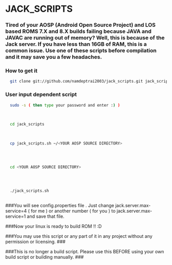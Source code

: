 # JACK_SCRIPTS

### Tired of your AOSP (Android Open Source Project) and LOS based ROMS 7.X and 8.X builds failing because JAVA and JAVAC are running out of memory? Well, this is because of the Jack server. If you have less than 16GB of RAM, this is a common issue. Use one of these scripts before compilation and it may save you a few headaches. ###

### How to get it ###
```bash
  git clone git://github.com/namdeptrai2003/jack_scripts.git jack_scripts
```

### User input dependent script ###
```bash
  sudo -s ( then type your password and enter :) )
  
  
  
  cd jack_scripts
  
  
  
  cp jack_scripts.sh ~/<YOUR AOSP SOURCE DIRECTORY>
  
  
  
  
  cd <YOUR AOSP SOURCE DIRECTORY>
  
  
  
  
  ./jack_scripts.sh
  
```

###You will see config.properties file . Just change jack.server.max-service=4 ( for me ) or another number ( for you ) to jack.server.max-service=1 and save that file. 

###Now your linux is ready to build ROM !! :D

###You may use this script or any part of it in any project without any permission or licensing. ###

###This is no longer a build script. Please use this BEFORE using your own build script or building manually. ###
